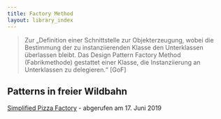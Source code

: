 ```yaml
---
title: Factory Method
layout: library_index
---
```


> Zur „Definition einer Schnittstelle zur Objekterzeugung, wobei die Bestimmung der zu instanziierenden Klasse den Unterklassen überlassen bleibt. Das Design Pattern Factory Method (Fabrikmethode) gestattet einer Klasse, die Instanziierung an Unterklassen zu delegieren.“ [GoF]

## Patterns in freier Wildbahn

[Simplified Pizza Factory](https://github.com/bendisposto/propra_vl_pattern/tree/master/src/simplified_factory_pattern) - abgerufen am 17. Juni 2019
